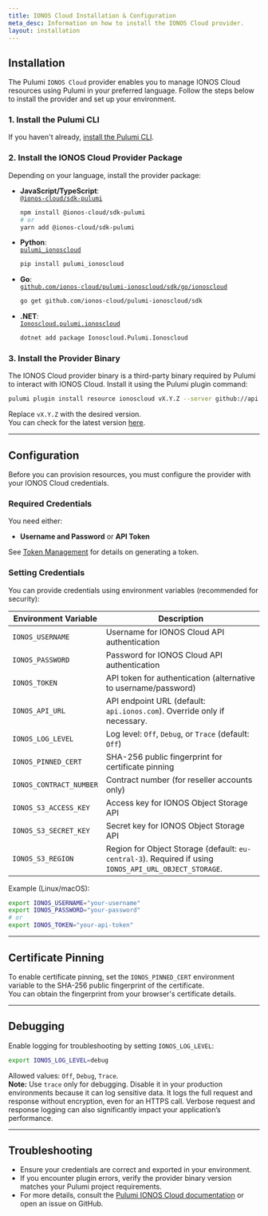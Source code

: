 ```yaml
---
title: IONOS Cloud Installation & Configuration
meta_desc: Information on how to install the IONOS Cloud provider.
layout: installation
---
```


## Installation

The Pulumi `IONOS Cloud` provider enables you to manage IONOS Cloud resources using Pulumi in your preferred language. Follow the steps below to install the provider and set up your environment.

### 1. Install the Pulumi CLI

If you haven't already, [install the Pulumi CLI](https://www.pulumi.com/docs/get-started/install/).

### 2. Install the IONOS Cloud Provider Package

Depending on your language, install the provider package:

- **JavaScript/TypeScript**:  
  [`@ionos-cloud/sdk-pulumi`](https://www.npmjs.com/package/@ionos-cloud/sdk-pulumi)
  ```bash
  npm install @ionos-cloud/sdk-pulumi
  # or
  yarn add @ionos-cloud/sdk-pulumi
  ```

- **Python**:  
  [`pulumi_ionoscloud`](https://pypi.org/project/pulumi-ionoscloud)
  ```bash
  pip install pulumi_ionoscloud
  ```

- **Go**:  
  [`github.com/ionos-cloud/pulumi-ionoscloud/sdk/go/ionoscloud`](https://pkg.go.dev/github.com/ionos-cloud/pulumi-ionoscloud/sdk)
  ```bash
  go get github.com/ionos-cloud/pulumi-ionoscloud/sdk
  ```

- **.NET**:  
  [`Ionoscloud.pulumi.ionoscloud`](https://www.nuget.org/packages/Ionoscloud.pulumi.ionoscloud/)
  ```bash
  dotnet add package Ionoscloud.Pulumi.Ionoscloud
  ```

### 3. Install the Provider Binary

The IONOS Cloud provider binary is a third-party binary required by Pulumi to interact with IONOS Cloud. Install it using the Pulumi plugin command:

```bash
pulumi plugin install resource ionoscloud vX.Y.Z --server github://api.github.com/ionos-cloud/pulumi-ionoscloud
```

Replace `vX.Y.Z` with the desired version.  
You can check for the latest version [here](https://github.com/ionos-cloud/pulumi-ionoscloud/releases).

---

## Configuration

Before you can provision resources, you must configure the provider with your IONOS Cloud credentials.

### Required Credentials

You need either:

- **Username and Password** or **API Token**

See [Token Management](https://docs.ionos.com/cloud/set-up-ionos-cloud/management/identity-access-management/token-manager) for details on generating a token.

### Setting Credentials

You can provide credentials using environment variables (recommended for security):

| Environment Variable    | Description                                                                                                                                                              |
|-------------------------|--------------------------------------------------------------------------------------------------------------------------------------------------------------------------|
| `IONOS_USERNAME`        | Username for IONOS Cloud API authentication                                                                                                                              |
| `IONOS_PASSWORD`        | Password for IONOS Cloud API authentication                                                                                                                              |
| `IONOS_TOKEN`           | API token for authentication (alternative to username/password)                                                                    |
| `IONOS_API_URL`         | API endpoint URL (default: `api.ionos.com`). Override only if necessary.                                                          |
| `IONOS_LOG_LEVEL`       | Log level: `Off`, `Debug`, or `Trace` (default: `Off`)                                                                           |
| `IONOS_PINNED_CERT`     | SHA-256 public fingerprint for certificate pinning                                                                                |
| `IONOS_CONTRACT_NUMBER` | Contract number (for reseller accounts only)                                                                                      |
| `IONOS_S3_ACCESS_KEY`   | Access key for IONOS Object Storage API                                                                                           |
| `IONOS_S3_SECRET_KEY`   | Secret key for IONOS Object Storage API                                                                                           |
| `IONOS_S3_REGION`       | Region for Object Storage (default: `eu-central-3`). Required if using `IONOS_API_URL_OBJECT_STORAGE`.                            |

Example (Linux/macOS):
```bash
export IONOS_USERNAME="your-username"
export IONOS_PASSWORD="your-password"
# or
export IONOS_TOKEN="your-api-token"
```

---

## Certificate Pinning

To enable certificate pinning, set the `IONOS_PINNED_CERT` environment variable to the SHA-256 public fingerprint of the certificate.  
You can obtain the fingerprint from your browser's certificate details.

---

## Debugging

Enable logging for troubleshooting by setting `IONOS_LOG_LEVEL`:

```bash
export IONOS_LOG_LEVEL=debug
```

Allowed values: `Off`, `Debug`, `Trace`.  
**Note:** Use `trace` only for debugging. Disable it in your production environments because it can log sensitive data. It logs the full request and response without encryption, even for an HTTPS call. Verbose request and response logging can also significantly impact your application’s performance.

---

## Troubleshooting

- Ensure your credentials are correct and exported in your environment.
- If you encounter plugin errors, verify the provider binary version matches your Pulumi project requirements.
- For more details, consult the [Pulumi IONOS Cloud documentation](https://github.com/ionos-cloud/pulumi-ionoscloud) or open an issue on GitHub.
